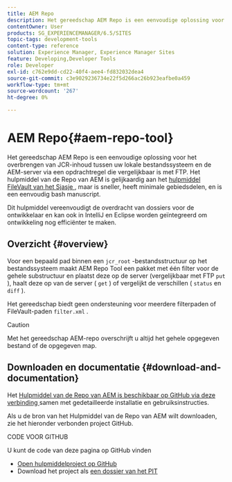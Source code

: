 ```yaml
---
title: AEM Repo
description: Het gereedschap AEM Repo is een eenvoudige oplossing voor het overbrengen van JCR-inhoud tussen uw lokale bestandssysteem en de AEM-server via een opdrachtregel die vergelijkbaar is met FTP. Het gereedschap AEM Repo is vergelijkbaar met het gereedschap Jackrabbit FileVault, maar is sneller, heeft minimale afhankelijkheden en is een eenvoudig basisscript.
contentOwner: User
products: SG_EXPERIENCEMANAGER/6.5/SITES
topic-tags: development-tools
content-type: reference
solution: Experience Manager, Experience Manager Sites
feature: Developing,Developer Tools
role: Developer
exl-id: c762e9dd-cd22-40f4-aee4-fd832032dea4
source-git-commit: c3e9029236734e22f5d266ac26b923eafbe0a459
workflow-type: tm+mt
source-wordcount: '267'
ht-degree: 0%

---
```


# AEM Repo{#aem-repo-tool}

Het gereedschap AEM Repo is een eenvoudige oplossing voor het overbrengen van JCR-inhoud tussen uw lokale bestandssysteem en de AEM-server via een opdrachtregel die vergelijkbaar is met FTP. Het hulpmiddel van de Repo van AEM is gelijkaardig aan het [ hulpmiddel FileVault van het Sjasje ](/help/sites-developing/ht-vlttool.md), maar is sneller, heeft minimale gebiedsdelen, en is een eenvoudig bash manuscript.

Dit hulpmiddel vereenvoudigt de overdracht van dossiers voor de ontwikkelaar en kan ook in IntelliJ en Eclipse worden geïntegreerd om ontwikkeling nog efficiënter te maken.

## Overzicht {#overview}

Voor een bepaald pad binnen een `jcr_root` -bestandsstructuur op het bestandssysteem maakt AEM Repo Tool een pakket met één filter voor de gehele substructuur en plaatst deze op de server (vergelijkbaar met FTP `put` ), haalt deze op van de server ( `get` ) of vergelijkt de verschillen ( `status` en `diff` ).

Het gereedschap biedt geen ondersteuning voor meerdere filterpaden of FileVault-paden `filter.xml` .

>[!CAUTION]
>
>Met het gereedschap AEM-repo overschrijft u altijd het gehele opgegeven bestand of de opgegeven map.

## Downloaden en documentatie {#download-and-documentation}

Het [ Hulpmiddel van de Repo van AEM is beschikbaar op GitHub via deze verbinding ](https://github.com/Adobe-Marketing-Cloud/tools/tree/master/repo) samen met gedetailleerde installatie en gebruiksinstructies.

Als u de bron van het Hulpmiddel van de Repo van AEM wilt downloaden, zie het hieronder verbonden project GitHub.

CODE VOOR GITHUB

U kunt de code van deze pagina op GitHub vinden

* [ Open hulpmiddelproject op GitHub ](https://github.com/Adobe-Marketing-Cloud/tools)
* Download het project als [ een dossier van het PIT ](https://github.com/Adobe-Marketing-Cloud/tools/archive/master.zip)
